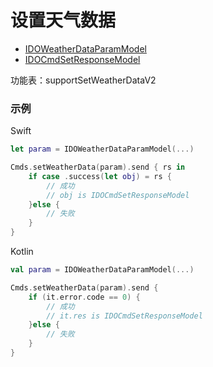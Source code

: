 # 设置天气数据
* [IDOWeatherDataParamModel](../model/IDOWeatherDataParamModel.md)
* [IDOCmdSetResponseModel](../model/IDOCmdSetResponseModel.md)

功能表：supportSetWeatherDataV2

### 示例

Swift
```swift
let param = IDOWeatherDataParamModel(...)

Cmds.setWeatherData(param).send { rs in
    if case .success(let obj) = rs {
        // 成功
        // obj is IDOCmdSetResponseModel
    }else {
        // 失败
    }
}
```

Kotlin
```kotlin
val param = IDOWeatherDataParamModel(...)

Cmds.setWeatherData(param).send {
    if (it.error.code == 0) {
        // 成功
        // it.res is IDOCmdSetResponseModel
    }else {
        // 失败
    }
}
```
